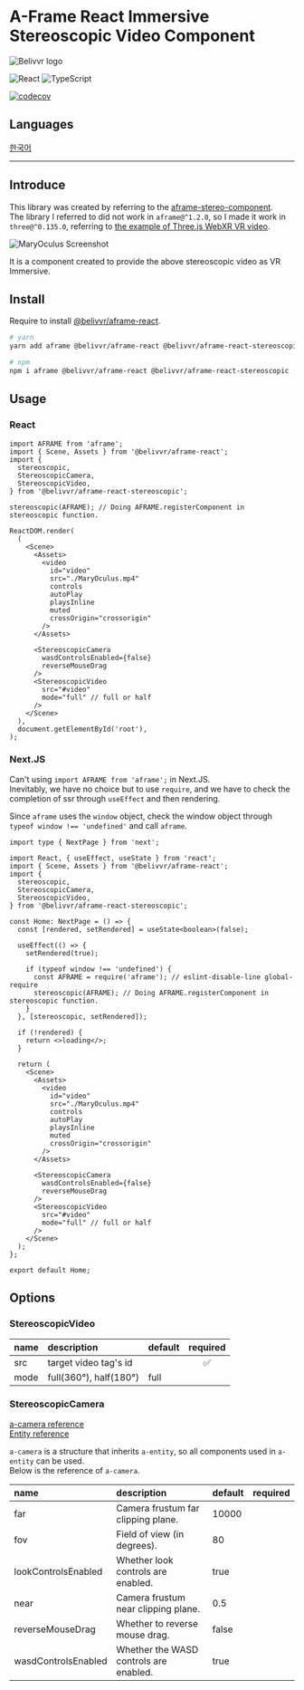 # A-Frame React Immersive Stereoscopic Video Component

![Belivvr logo](https://avatars.githubusercontent.com/u/40684200?s=200&v=4)

![React](https://img.shields.io/badge/React-20232A?style=for-the-badge&logo=react&logoColor=61DAFB)
![TypeScript](https://img.shields.io/badge/TypeScript-007ACC?style=for-the-badge&logo=typescript&logoColor=white)

[![codecov](https://codecov.io/gh/belivvr/aframe-react-stereoscopic/branch/main/graph/badge.svg?token=MOHVGALD58)](https://codecov.io/gh/belivvr/aframe-react-stereoscopic)

## Languages

[한국어](./ko.md)

---

## Introduce

This library was created by referring to the [aframe-stereo-component](https://github.com/oscarmarinmiro/aframe-stereo-component).  
The library I referred to did not work in `aframe@^1.2.0`, so I made it work in `three@^0.135.0`, referring to [the example of Three.js WebXR VR video](https://github.com/mrdoob/three.js/blob/r135/examples/webxr_vr_video.html).  

![MaryOculus Screenshot](https://user-images.githubusercontent.com/41536271/146868338-f5c42aae-9fde-46b4-b80c-229f3cd4317a.png)

It is a component created to provide the above stereoscopic video as VR Immersive.

## Install

Require to install [@belivvr/aframe-react](https://github.com/belivvr/aframe-react).

```sh
# yarn
yarn add aframe @belivvr/aframe-react @belivvr/aframe-react-stereoscopic

# npm
npm i aframe @belivvr/aframe-react @belivvr/aframe-react-stereoscopic
```

## Usage

### React

```tsx
import AFRAME from 'aframe';
import { Scene, Assets } from '@belivvr/aframe-react';
import {
  stereoscopic,
  StereoscopicCamera,
  StereoscopicVideo,
} from '@belivvr/aframe-react-stereoscopic';

stereoscopic(AFRAME); // Doing AFRAME.registerComponent in stereoscopic function.

ReactDOM.render(
  (
    <Scene>
      <Assets>
        <video
          id="video"
          src="./MaryOculus.mp4"
          controls
          autoPlay
          playsInline
          muted
          crossOrigin="crossorigin"
        />
      </Assets>

      <StereoscopicCamera
        wasdControlsEnabled={false}
        reverseMouseDrag
      />
      <StereoscopicVideo
        src="#video"
        mode="full" // full or half
      />
    </Scene>
  ),
  document.getElementById('root'),
);
```

### Next.JS

Can't using `import AFRAME from 'aframe';` in Next.JS.  
Inevitably, we have no choice but to use `require`, and we have to check the completion of ssr through `useEffect` and then rendering.  

Since `aframe` uses the `window` object, check the window object through `typeof window !== 'undefined'` and call `aframe`.

```tsx
import type { NextPage } from 'next';

import React, { useEffect, useState } from 'react';
import { Scene, Assets } from '@belivvr/aframe-react';
import {
  stereoscopic,
  StereoscopicCamera,
  StereoscopicVideo,
} from '@belivvr/aframe-react-stereoscopic';

const Home: NextPage = () => {
  const [rendered, setRendered] = useState<boolean>(false);

  useEffect(() => {
    setRendered(true);

    if (typeof window !== 'undefined') {
      const AFRAME = require('aframe'); // eslint-disable-line global-require
      stereoscopic(AFRAME); // Doing AFRAME.registerComponent in stereoscopic function.
    }
  }, [stereoscopic, setRendered]);

  if (!rendered) {
    return <>loading</>;
  }

  return (
    <Scene>
      <Assets>
        <video
          id="video"
          src="./MaryOculus.mp4"
          controls
          autoPlay
          playsInline
          muted
          crossOrigin="crossorigin"
        />
      </Assets>

      <StereoscopicCamera
        wasdControlsEnabled={false}
        reverseMouseDrag
      />
      <StereoscopicVideo
        src="#video"
        mode="full" // full or half
      />
    </Scene>
  );
};

export default Home;
```

## Options

### StereoscopicVideo

|name|description|default|required|
|:-|:-|:-|:-:|
|src|target video tag's id||✅|
|mode|full(360°), half(180°)|full||

### StereoscopicCamera

[a-camera reference](https://aframe.io/docs/1.2.0/primitives/a-camera.html)  
[Entity reference](https://aframe.io/docs/1.2.0/core/entity.html)  

`a-camera` is a structure that inherits `a-entity`, so all components used in `a-entity` can be used.  
Below is the reference of `a-camera`.

|name|description|default|required|
|:-|:-|:-|:-:|
|far|Camera frustum far clipping plane.|10000||
|fov|Field of view (in degrees).|	80||
|lookControlsEnabled|Whether look controls are enabled.|true||
|near|Camera frustum near clipping plane.|0.5||
|reverseMouseDrag|Whether to reverse mouse drag.|false||
|wasdControlsEnabled|Whether the WASD controls are enabled.|true||
